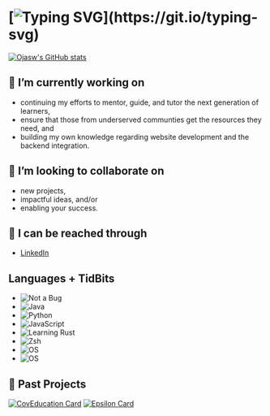# [![Typing SVG](https://readme-typing-svg.herokuapp.com?color=A2C3E2&center=true&vCenter=true&width=800&lines=Hello+there+%F0%9F%91%8B!+Ojasw+here.;Welcome+to+my+GitHub+profile!)](https://git.io/typing-svg)

[![Ojasw's GitHub stats](https://github-readme-stats.vercel.app/api?username=oupadhyay&hide=stars&include_all_commits=true&count_private=true&show_icons=true&theme=prussian&card_width=1.5)](https://github.com/anuraghazra/github-readme-stats)

## 🔭 I’m currently working on 
   - continuing my efforts to mentor, guide, and tutor the next generation of learners,
   - ensure that those from underserved communties get the resources they need, and
   - building my own knowledge regarding website development and the backend integration.
## 🤝 I’m looking to collaborate on 
   - new projects,
   - impactful ideas, and/or
   - enabling your success.
## 📧 I can be reached through
   - [LinkedIn](https://www.linkedin.com/in/ojasw/)

## Languages + TidBits
   - ![Not a Bug](https://img.shields.io/badge/Not%20A%20Bug-A%20Feature-fun?style=for-the-badge&logo=Open-Bug-Bounty&logoColor=white&color=BF616A)
   - ![Java](https://img.shields.io/badge/Language-Java-informational?style=for-the-badge&logo=Java&logoColor=white&color=D08770)
   - ![Python](https://img.shields.io/badge/Language-Python-informational?style=for-the-badge&logo=Python&logoColor=white&color=D08770)
   - ![JavaScript](https://img.shields.io/badge/Language-JavaScript-informational?style=for-the-badge&logo=JavaScript&logoColor=white&color=D08770)
   - ![Learning Rust](https://img.shields.io/badge/Language-Rust-informational?style=for-the-badge&logo=Rust&logoColor=white&color=D08770)
   - ![Zsh](https://img.shields.io/badge/Shell-Zsh-fun?style=for-the-badge&logo=GNU-Bash&logoColor=white&color=5E81AC)
   - ![OS](https://img.shields.io/badge/OS-MacOS-fun?style=for-the-badge&logo=Apple&logoColor=white&color=5E81AC)
   - ![OS](https://img.shields.io/badge/OS-Linux-fun?style=for-the-badge&logo=Arch-Linux&logoColor=white&color=5E81AC)

## 🌟 Past Projects
[![CovEducation Card](https://github-readme-stats.vercel.app/api/pin/?username=CovEducation&repo=CovEducation&theme=prussian)](https://github.com/CovEducation/CovEducation)
[![Epsilon Card](https://github-readme-stats.vercel.app/api/pin/?username=EpsilonHacks&repo=EpsilonHacks.github.io&theme=prussian)](https://github.com/EpsilonHacks/EpsilonHacks.github.io)
